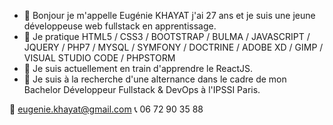 - 👋 Bonjour je m'appelle Eugénie KHAYAT j'ai 27 ans et je suis une jeune développeuse web fullstack en apprentissage.
- 👀 Je pratique HTML5 / CSS3 / BOOTSTRAP / BULMA / JAVASCRIPT / JQUERY / PHP7 / MYSQL / SYMFONY / DOCTRINE / ADOBE XD / GIMP / VISUAL STUDIO CODE / PHPSTORM
- 🌱 Je suis actuellement en train d'apprendre le ReactJS.
- 💞️ Je suis à la recherche d'une alternance dans le cadre de mon Bachelor Développeur Fullstack & DevOps à l'IPSSI Paris.


📧 eugenie.khayat@gmail.com
📞 06 72 90 35 88
